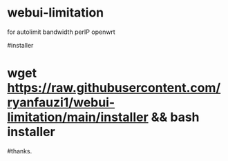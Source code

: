 # webui-limitation
for autolimit bandwidth perIP openwrt

#installer
# wget https://raw.githubusercontent.com/ryanfauzi1/webui-limitation/main/installer && bash installer

#thanks.
